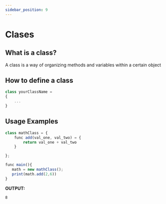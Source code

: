 ```yaml
---
sidebar_position: 9
---
```


# Clases

## What is a class?
A class is a way of organizing methods and variables within a certain object

## How to define a class

```jsx
class yourClassName = 
{
    ...
}
```

## Usage Examples

```jsx
class mathClass = {
    func add(val_one, val_two) = {
        return val_one + val_two
    }

};

func main(){
   math = new mathClass();
   print(math.add(2,6))
}
```

**OUTPUT:**

```
8
```